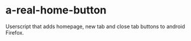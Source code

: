 # a-real-home-button
Userscript that adds homepage, new tab and close tab buttons to android Firefox.
